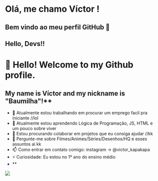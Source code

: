 # Olá, me chamo Víctor ! 
## Bem vindo ao meu perfil GitHub 👋
## Hello, Devs!!
# 👋 Hello! Welcome to my Github profile.
## My name is Víctor and my nickname is "Baumilha"!**
- 🔭 Atualmente estou trabalhando em procurar um emprego facil pra iniciante //lol
- 🌱 Atualmente estou aprendendo Lógica de Programação, JS, HTML e um pouco sobre viver
- 👯 Estou procurando colaborar em projetos que eu consiga ajudar //kk
- 💬 Pergunte-me sobre Filmes/Animes/Séries/Desenhos/HQ e esses assuntos ai kk
- 📫 Como entrar em contato comigo: instagram -> @victor_kapakapa
- ⚡ Curiosidade: Eu estou no 1º ano do ensino médio 
- **
<div>
<a href="https://instagram.com/victor_kapakapa" target="_blank"><img loading="lazy" src="https://img.shields.io/badge/-Instagram-%23E4405F?style=for-the-badge&logo=instagram&logoColor=white" target="_blank"></a>
